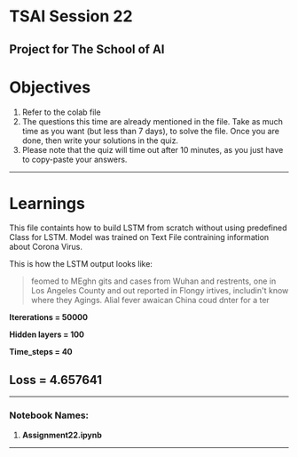 # TSAI Session 22

Project for The School of AI
---------------------------------------------------------------------------------------

# Objectives

1. Refer to the colab file
2. The questions this time are already mentioned in the file. Take as much time as you want (but less than 7 days), to solve the file. Once you are done, then write your solutions in the quiz. 
3. Please note that the quiz will time out after 10 minutes, as you just have to copy-paste your answers.

--------------------------------------------------------------------------------------

# Learnings

This file containts how to build LSTM from scratch without using predefined Class for LSTM. Model was trained on Text File contraining information about Corona Virus.

This is how the LSTM output looks like:
> feomed to MEghn gits and cases from Wuhan and restrents, one in Los Angeles County and out reported in Flongy irtives, includin't know where they Agings.
Alial fever awaican China coud dnter for a ter 


**Itererations =  50000**

**Hidden layers = 100**

**Time_steps = 40**

## Loss = 4.657641
--------------------------------------------------------------------------------------

### Notebook Names: 
1. **Assignment22.ipynb**

--------------------------------------------------------------------------------------
